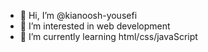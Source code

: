 - 👋 Hi, I’m @kianoosh-yousefi
- 👀 I’m interested in web development
- 🌱 I’m currently learning html/css/javaScript

<!---
kianoosh-yousefi/kianoosh-yousefi is a ✨ special ✨ repository because its `README.md` (this file) appears on your GitHub profile.
You can click the Preview link to take a look at your changes.
--->
